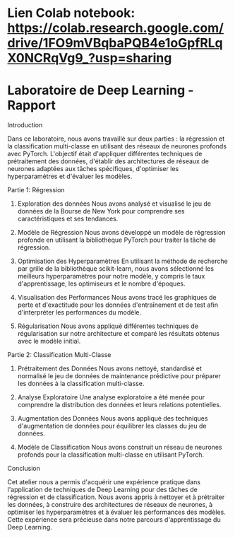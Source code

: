 
# Lien Colab notebook: https://colab.research.google.com/drive/1FO9mVBqbaPQB4e1oGpfRLqX0NCRqVg9_?usp=sharing

# Laboratoire de Deep Learning - Rapport

Introduction

Dans ce laboratoire, nous avons travaillé sur deux parties : la régression et la classification multi-classe en utilisant des réseaux de neurones profonds avec PyTorch. L'objectif était d'appliquer différentes techniques de prétraitement des données, d'établir des architectures de réseaux de neurones adaptées aux tâches spécifiques, d'optimiser les hyperparamètres et d'évaluer les modèles.

Partie 1: Régression

 1. Exploration des données
Nous avons analysé et visualisé le jeu de données de la Bourse de New York pour comprendre ses caractéristiques et ses tendances.


 2. Modèle de Régression
Nous avons développé un modèle de régression profonde en utilisant la bibliothèque PyTorch pour traiter la tâche de régression.

 3. Optimisation des Hyperparamètres
En utilisant la méthode de recherche par grille de la bibliothèque scikit-learn, nous avons sélectionné les meilleurs hyperparamètres pour notre modèle, y compris le taux d'apprentissage, les optimiseurs et le nombre d'époques.

 4. Visualisation des Performances
Nous avons tracé les graphiques de perte et d'exactitude pour les données d'entraînement et de test afin d'interpréter les performances du modèle.

 5. Régularisation
Nous avons appliqué différentes techniques de régularisation sur notre architecture et comparé les résultats obtenus avec le modèle initial.

Partie 2: Classification Multi-Classe

1. Prétraitement des Données
Nous avons nettoyé, standardisé et normalisé le jeu de données de maintenance prédictive pour préparer les données à la classification multi-classe.

 2. Analyse Exploratoire
Une analyse exploratoire a été menée pour comprendre la distribution des données et leurs relations potentielles.

 3. Augmentation des Données
Nous avons appliqué des techniques d'augmentation de données pour équilibrer les classes du jeu de données.

 4. Modèle de Classification
Nous avons construit un réseau de neurones profonds pour la classification multi-classe en utilisant PyTorch.

Conclusion

Cet atelier nous a permis d'acquérir une expérience pratique dans l'application de techniques de Deep Learning pour des tâches de régression et de classification. Nous avons appris à nettoyer et à prétraiter les données, à construire des architectures de réseaux de neurones, à optimiser les hyperparamètres et à évaluer les performances des modèles. Cette expérience sera précieuse dans notre parcours d'apprentissage du Deep Learning.



